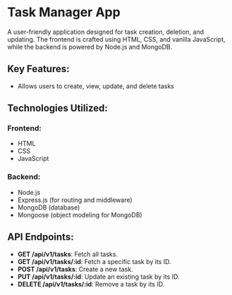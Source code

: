 # Task Manager App

A user-friendly application designed for task creation, deletion, and updating. The frontend is crafted using HTML, CSS, and vanilla JavaScript, while the backend is powered by Node.js and MongoDB.

## Key Features:
- Allows users to create, view, update, and delete tasks

## Technologies Utilized:

### Frontend:
- HTML
- CSS
- JavaScript

### Backend:
- Node.js
- Express.js (for routing and middleware)
- MongoDB (database)
- Mongoose (object modeling for MongoDB)


## API Endpoints:
- **GET /api/v1/tasks**: Fetch all tasks.
- **GET /api/v1/tasks/:id**: Fetch a specific task by its ID.
- **POST /api/v1/tasks**: Create a new task.
- **PUT /api/v1/tasks/:id**: Update an existing task by its ID.
- **DELETE /api/v1/tasks/:id**: Remove a task by its ID.
